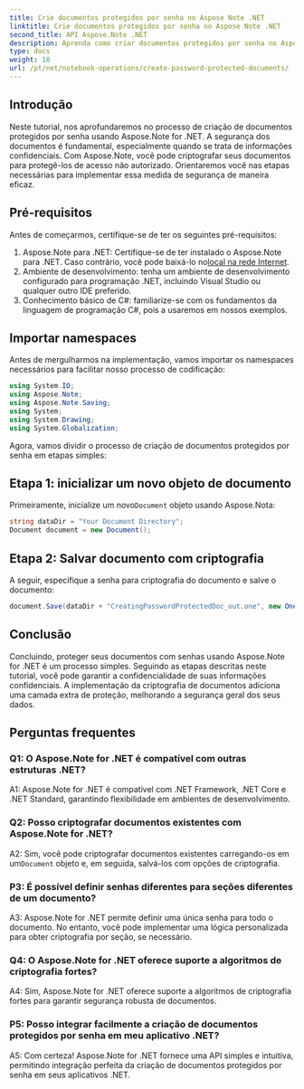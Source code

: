 ```yaml
---
title: Crie documentos protegidos por senha no Aspose Note .NET
linktitle: Crie documentos protegidos por senha no Aspose Note .NET
second_title: API Aspose.Note .NET
description: Aprenda como criar documentos protegidos por senha no Aspose Note for .NET para aumentar a segurança dos documentos. Siga nosso tutorial passo a passo para fácil implementação.
type: docs
weight: 18
url: /pt/net/notebook-operations/create-password-protected-documents/
---
```

## Introdução

Neste tutorial, nos aprofundaremos no processo de criação de documentos protegidos por senha usando Aspose.Note for .NET. A segurança dos documentos é fundamental, especialmente quando se trata de informações confidenciais. Com Aspose.Note, você pode criptografar seus documentos para protegê-los de acesso não autorizado. Orientaremos você nas etapas necessárias para implementar essa medida de segurança de maneira eficaz.

## Pré-requisitos

Antes de começarmos, certifique-se de ter os seguintes pré-requisitos:

1.  Aspose.Note para .NET: Certifique-se de ter instalado o Aspose.Note para .NET. Caso contrário, você pode baixá-lo no[local na rede Internet](https://releases.aspose.com/note/net/).
2. Ambiente de desenvolvimento: tenha um ambiente de desenvolvimento configurado para programação .NET, incluindo Visual Studio ou qualquer outro IDE preferido.
3. Conhecimento básico de C#: familiarize-se com os fundamentos da linguagem de programação C#, pois a usaremos em nossos exemplos.

## Importar namespaces

Antes de mergulharmos na implementação, vamos importar os namespaces necessários para facilitar nosso processo de codificação:

```csharp
using System.IO;
using Aspose.Note;
using Aspose.Note.Saving;
using System;
using System.Drawing;
using System.Globalization;
```

Agora, vamos dividir o processo de criação de documentos protegidos por senha em etapas simples:

## Etapa 1: inicializar um novo objeto de documento

 Primeiramente, inicialize um novo`Document` objeto usando Aspose.Nota:

```csharp
string dataDir = "Your Document Directory";
Document document = new Document();
```

## Etapa 2: Salvar documento com criptografia

A seguir, especifique a senha para criptografia do documento e salve o documento:

```csharp
document.Save(dataDir + "CreatingPasswordProtectedDoc_out.one", new OneSaveOptions() { DocumentPassword = "pass" });
```

## Conclusão

Concluindo, proteger seus documentos com senhas usando Aspose.Note for .NET é um processo simples. Seguindo as etapas descritas neste tutorial, você pode garantir a confidencialidade de suas informações confidenciais. A implementação da criptografia de documentos adiciona uma camada extra de proteção, melhorando a segurança geral dos seus dados.

## Perguntas frequentes

### Q1: O Aspose.Note for .NET é compatível com outras estruturas .NET?

A1: Aspose.Note for .NET é compatível com .NET Framework, .NET Core e .NET Standard, garantindo flexibilidade em ambientes de desenvolvimento.

### Q2: Posso criptografar documentos existentes com Aspose.Note for .NET?

 A2: Sim, você pode criptografar documentos existentes carregando-os em um`Document` objeto e, em seguida, salvá-los com opções de criptografia.

### P3: É possível definir senhas diferentes para seções diferentes de um documento?

A3: Aspose.Note for .NET permite definir uma única senha para todo o documento. No entanto, você pode implementar uma lógica personalizada para obter criptografia por seção, se necessário.

### Q4: O Aspose.Note for .NET oferece suporte a algoritmos de criptografia fortes?

A4: Sim, Aspose.Note for .NET oferece suporte a algoritmos de criptografia fortes para garantir segurança robusta de documentos.

### P5: Posso integrar facilmente a criação de documentos protegidos por senha em meu aplicativo .NET?

A5: Com certeza! Aspose.Note for .NET fornece uma API simples e intuitiva, permitindo integração perfeita da criação de documentos protegidos por senha em seus aplicativos .NET.